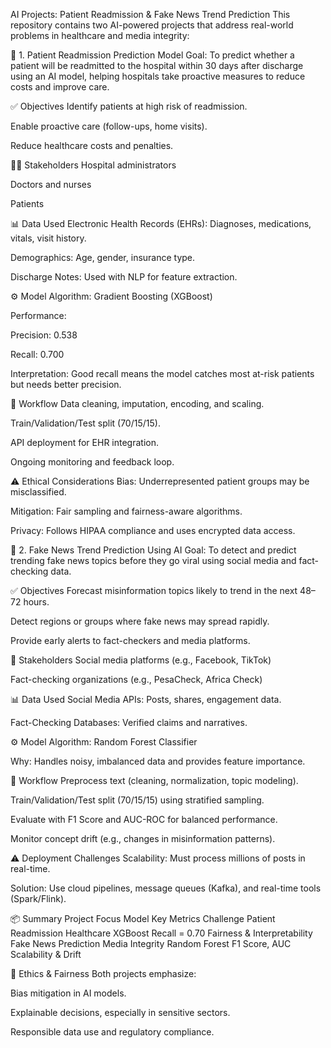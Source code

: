 AI Projects: Patient Readmission & Fake News Trend Prediction
This repository contains two AI-powered projects that address real-world problems in healthcare and media integrity:

🏥 1. Patient Readmission Prediction Model
Goal:
To predict whether a patient will be readmitted to the hospital within 30 days after discharge using an AI model, helping hospitals take proactive measures to reduce costs and improve care.

✅ Objectives
Identify patients at high risk of readmission.

Enable proactive care (follow-ups, home visits).

Reduce healthcare costs and penalties.

👨‍⚕️ Stakeholders
Hospital administrators

Doctors and nurses

Patients

📊 Data Used
Electronic Health Records (EHRs): Diagnoses, medications, vitals, visit history.

Demographics: Age, gender, insurance type.

Discharge Notes: Used with NLP for feature extraction.

⚙️ Model
Algorithm: Gradient Boosting (XGBoost)

Performance:

Precision: 0.538

Recall: 0.700

Interpretation: Good recall means the model catches most at-risk patients but needs better precision.

🔄 Workflow
Data cleaning, imputation, encoding, and scaling.

Train/Validation/Test split (70/15/15).

API deployment for EHR integration.

Ongoing monitoring and feedback loop.

⚠️ Ethical Considerations
Bias: Underrepresented patient groups may be misclassified.

Mitigation: Fair sampling and fairness-aware algorithms.

Privacy: Follows HIPAA compliance and uses encrypted data access.

📰 2. Fake News Trend Prediction Using AI
Goal:
To detect and predict trending fake news topics before they go viral using social media and fact-checking data.

✅ Objectives
Forecast misinformation topics likely to trend in the next 48–72 hours.

Detect regions or groups where fake news may spread rapidly.

Provide early alerts to fact-checkers and media platforms.

👥 Stakeholders
Social media platforms (e.g., Facebook, TikTok)

Fact-checking organizations (e.g., PesaCheck, Africa Check)

📊 Data Used
Social Media APIs: Posts, shares, engagement data.

Fact-Checking Databases: Verified claims and narratives.

⚙️ Model
Algorithm: Random Forest Classifier

Why: Handles noisy, imbalanced data and provides feature importance.

🔄 Workflow
Preprocess text (cleaning, normalization, topic modeling).

Train/Validation/Test split (70/15/15) using stratified sampling.

Evaluate with F1 Score and AUC-ROC for balanced performance.

Monitor concept drift (e.g., changes in misinformation patterns).

⚠️ Deployment Challenges
Scalability: Must process millions of posts in real-time.

Solution: Use cloud pipelines, message queues (Kafka), and real-time tools (Spark/Flink).

📦 Summary
Project	Focus	Model	Key Metrics	Challenge
Patient Readmission	Healthcare	XGBoost	Recall = 0.70	Fairness & Interpretability
Fake News Prediction	Media Integrity	Random Forest	F1 Score, AUC	Scalability & Drift

🔐 Ethics & Fairness
Both projects emphasize:

Bias mitigation in AI models.

Explainable decisions, especially in sensitive sectors.

Responsible data use and regulatory compliance.
